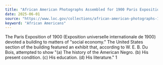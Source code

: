 ```yaml
---
title: "African American Photographs Assembled for 1900 Paris Exposition"
date: 2025-06-01
source: "https://www.loc.gov/collections/african-american-photographs-1900-paris-exposition/about-this-collection/"
keyword: "African Americans"
---
```


The Paris Exposition of 1900 (Exposition universelle internationale de 1900) devoted a building to matters of "social economy." The United States section of the building featured an exhibit that, according to W. E. B. Du Bois, attempted to show "(a) The history of the American Negro. (b) His present condition. (c) His education. (d) His literature." 1